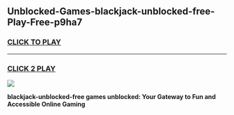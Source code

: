 
## Unblocked-Games-blackjack-unblocked-free-Play-Free-p9ha7
<h3>
<a href="https://premium76.site?title=blackjack-unblocked-free&ref=10A">CLICK TO PLAY</a></h3>
<hr>

<h3>
<a href="https://premium76.site?title=blackjack-unblocked-free&ref=10A">CLICK 2 PLAY</a>
  
</h3>

<a href="https://premium76.site?title=blackjack-unblocked-free&ref=10A"><img src="https://clearcache.store/games.png"></a>


**blackjack-unblocked-free games unblocked: Your Gateway to Fun and Accessible Online Gaming**
